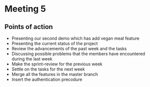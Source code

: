 # Meeting 5

## Points of action
- Presenting our second demo which has add vegan meal feature
- Presenting the current status of the project
- Review the advancements of the past week and the tasks
- Discussing possible problems that the members have encountered during the last week
- Make the sprint-review for the previous week
- Settle on the tasks for the next week
- Merge all the features in the master branch
- Insert the authentication precodure